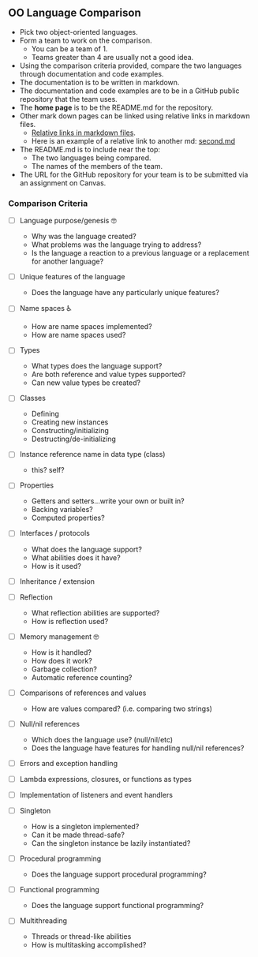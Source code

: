 ## OO Language Comparison

* Pick two object-oriented languages.
* Form a team to work on the comparison.
  * You can be a team of 1.
  * Teams greater than 4 are usually not a good idea.
* Using the comparison criteria provided, compare the two languages
through documentation and code examples.
* The documentation is to be written in markdown.
* The documentation and code examples are to be in a
GitHub public repository that the team uses.
* The **home page** is to be the README.md for the repository.
* Other mark down pages can be linked using relative links in markdown files.
  * [Relative links in markdown files](https://github.com/blog/1395-relative-links-in-markup-files).
  * Here is an example of a relative link to another md: [second.md](second.md)
* The README.md is to include near the top:
    * The two languages being compared.
    * The names of the members of the team.
* The URL for the GitHub repository for your team is to be submitted via an assignment on Canvas.

### Comparison Criteria

- [ ] Language purpose/genesis 🤓
  * Why was the language created?
  * What problems was the language trying to address?
  * Is the language a reaction to a previous language or a replacement for another language?
  
- [ ] Unique features of the language
  * Does the language have any particularly unique features?

- [ ] Name spaces ♿️
  * How are name spaces implemented?
  * How are name spaces used?

- [ ] Types
    * What types does the language support?
    * Are both reference and value types supported?
    * Can new value types be created?

- [ ] Classes
  * Defining
  * Creating new instances
  * Constructing/initializing
  * Destructing/de-initializing

- [ ] Instance reference name in data type (class)
  * this?  self?

- [ ] Properties
  * Getters and setters...write your own or built in?
  * Backing variables?
  * Computed properties?

- [ ] Interfaces / protocols
  * What does the language support?
  * What abilities does it have?
  * How is it used?

- [ ] Inheritance / extension

- [ ] Reflection
  * What reflection abilities are supported?
  * How is reflection used?

- [ ] Memory management 🤓
  * How is it handled?
  * How does it work?
  * Garbage collection?
  * Automatic reference counting?

- [ ] Comparisons of references and values
  * How are values compared? (i.e. comparing two strings)

- [ ] Null/nil references
  * Which does the language use? (null/nil/etc)
  * Does the language have features for handling null/nil references?

- [ ] Errors and exception handling

- [ ] Lambda expressions, closures, or functions as types

- [ ] Implementation of listeners and event handlers

- [ ] Singleton
  * How is a singleton implemented?
  * Can it be made thread-safe?
  * Can the singleton instance be lazily instantiated?

- [ ] Procedural programming
  * Does the language support procedural programming?

- [ ] Functional programming
  * Does the language support functional programming?
- [ ] Multithreading
  * Threads or thread-like abilities
  * How is multitasking accomplished?

